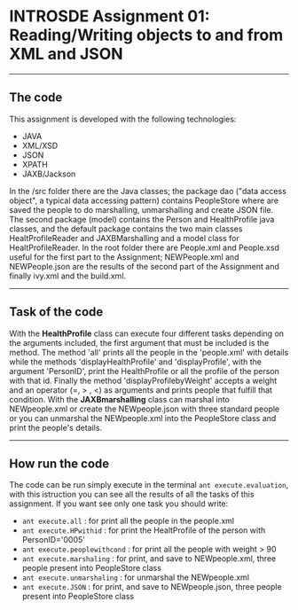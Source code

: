 INTROSDE  Assignment 01: Reading/Writing objects to and from XML and JSON
===============

--------

The code
-------------
 This assignment is developed with the following technologies:

 - JAVA
 - XML/XSD
 - JSON
 - XPATH
 - JAXB/Jackson

In the /src folder there are the Java classes; the package dao ("data access object", a typical data accessing pattern) contains PeopleStore where are saved the people to do marshalling, unmarshalling and create JSON file.
The second package (model) contains the Person and HealthProfile java classes, and the default package contains the two main classes HealtProfileReader and JAXBMarshalling and a model class for HealtProfileReader.
In the root folder there are People.xml and People.xsd useful for the first part to the Assignment; NEWPeople.xml and NEWPeople.json are the results of the second part of the Assignment and finally ivy.xml and the build.xml.

----------

Task of the code
--------------------
With the **HealthProfile** class can execute four different tasks depending on the arguments included, the first argument that must be included is the method.
The method 'all' prints all the people in the 'people.xml' with details while the methods 'displayHealthProfile' and 'displayProfile', with the argument 'PersonID', print the HealthProfile or all the profile of the person with that id. Finally the method 'displayProfilebyWeight'  accepts a weight and an operator (=, > , <) as arguments and prints people that fulfill that condition.
With the  **JAXBmarshalling** class can marshal into NEWpeople.xml or create the NEWpeople.json with three standard people or you can unmarshal the NEWpeople.xml into the PeopleStore class and print the people's details.

------------

How run the code 
---------------------
The code can be run simply execute in the terminal ```ant execute.evaluation```, with this istruction you can see all the results of all the tasks of this assignment. If you want see only one task you should write:

 - ```ant execute.all``` : for print all the people in the people.xml
 - ```ant execute.HPwithid``` : for print the HealtProfile of the person with PersonID='0005'
 - ```ant execute.peoplewithcond``` : for print all the people with weight > 90
 - ```ant execute.marshaling``` : for print, and save to NEWpeople.xml, three people present into PeopleStore class
 - ```ant execute.unmarshaling``` : for unmarshal the NEWpeople.xml 
 - ```ant execute.JSON``` : for print, and save to NEWpeople.json, three people present into PeopleStore class

